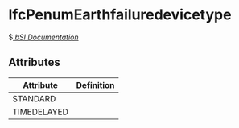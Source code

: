 IfcPenumEarthfailuredevicetype
==============================
$[ _bSI
Documentation_](https://standards.buildingsmart.org/IFC/DEV/IFC4_2/FINAL/HTML/schema//pset/penum_earthfailuredevicetype.htm)


Attributes
----------
| Attribute   | Definition   |
|-------------|--------------|
| STANDARD    |              |
| TIMEDELAYED |              |
